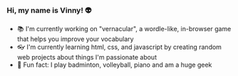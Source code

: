 ### Hi, my name is Vinny! 👽
- 📚 I'm currently working on "vernacular", a wordle-like, in-browser game that helps you improve your vocabulary
- 👓 I'm currently learning html, css, and javascript by creating random web projects about things I'm passionate about
- 🏸 Fun fact: I play badminton, volleyball, piano and am a huge geek
<!--
**vinnyh125/vinnyh125** is a ✨ _special_ ✨ repository because its `README.md` (this file) appears on your GitHub profile.

Here are some ideas to get you started:

- 🔭 I’m currently working on ...
- 🌱 I’m currently learning ...
- 👯 I’m looking to collaborate on ...
- 🤔 I’m looking for help with ...
- 💬 Ask me about ...
- 📫 How to reach me: ...
- 😄 Pronouns: ...
- ⚡ Fun fact: ...
-->
